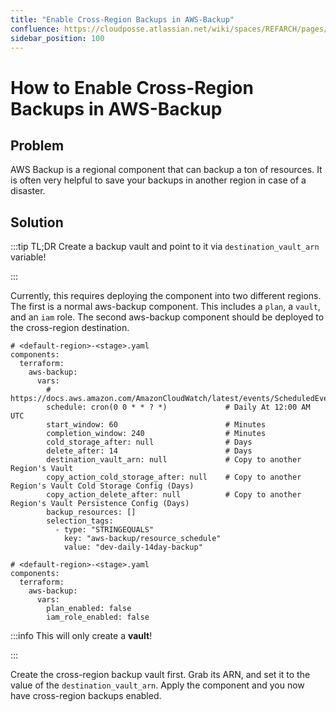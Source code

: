 ```yaml
---
title: "Enable Cross-Region Backups in AWS-Backup"
confluence: https://cloudposse.atlassian.net/wiki/spaces/REFARCH/pages/1190952961/How+to+Enable+Cross-Region+Backups+in+AWS-Backup
sidebar_position: 100
---
```


# How to Enable Cross-Region Backups in AWS-Backup

## Problem

AWS Backup is a regional component that can backup a ton of resources. It is often very helpful to save your backups in another region in case of a disaster.

## Solution

:::tip
TL;DR Create a backup vault and point to it via `destination_vault_arn` variable!

:::

Currently, this requires deploying the component into two different regions. The first is a normal aws-backup component. This includes a `plan`, a `vault`, and an `iam` role. The second aws-backup component should be deployed to the cross-region destination.

```
# <default-region>-<stage>.yaml
components:
  terraform:
    aws-backup:
      vars:
        # https://docs.aws.amazon.com/AmazonCloudWatch/latest/events/ScheduledEvents.html
        schedule: cron(0 0 * * ? *)             # Daily At 12:00 AM UTC
        start_window: 60                        # Minutes
        completion_window: 240                  # Minutes
        cold_storage_after: null                # Days
        delete_after: 14                        # Days
        destination_vault_arn: null             # Copy to another Region's Vault
        copy_action_cold_storage_after: null    # Copy to another Region's Vault Cold Storage Config (Days)
        copy_action_delete_after: null          # Copy to another Region's Vault Persistence Config (Days)
        backup_resources: []
        selection_tags:
          - type: "STRINGEQUALS"
            key: "aws-backup/resource_schedule"
            value: "dev-daily-14day-backup"
```

```
# <default-region>-<stage>.yaml
components:
  terraform:
    aws-backup:
      vars:
        plan_enabled: false
        iam_role_enabled: false
```

:::info
This will only create a **vault**!

:::

Create the cross-region backup vault first. Grab its ARN, and set it to the value of the `destination_vault_arn`. Apply the component and you now have cross-region backups enabled.


